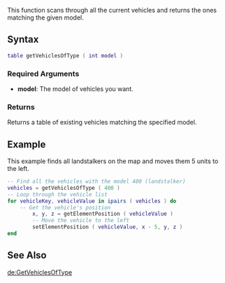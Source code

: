 This function scans through all the current vehicles and returns the ones matching the given model.

Syntax
------

``` lua
table getVehiclesOfType ( int model )
```

### Required Arguments

-   **model**: The model of vehicles you want.

### Returns

Returns a table of existing vehicles matching the specified model.

Example
-------

This example finds all landstalkers on the map and moves them 5 units to the left.

``` lua
-- Find all the vehicles with the model 400 (landstalker)
vehicles = getVehiclesOfType ( 400 )
-- Loop through the vehicle list
for vehicleKey, vehicleValue in ipairs ( vehicles ) do
    -- Get the vehicle's position
        x, y, z = getElementPosition ( vehicleValue )
        -- Move the vehicle to the left
        setElementPosition ( vehicleValue, x - 5, y, z )
end
```

See Also
--------

[de:GetVehiclesOfType](/docs/de:getvehiclesoftype.md "wikilink")
